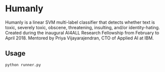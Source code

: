 # Humanly

Humanly is a linear SVM multi-label classifier that detects whether text is toxic, severely toxic, obscene, threatening, insulting, and/or identity-hating. Created during the inaugural AI4ALL Research Fellowship from February to April 2018. Mentored by Priya Vijayarajendran, CTO of Applied AI at IBM.

## Usage

```sh
python runner.py
```
